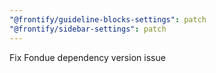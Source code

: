 ```yaml
---
"@frontify/guideline-blocks-settings": patch
"@frontify/sidebar-settings": patch
---
```


Fix Fondue dependency version issue
